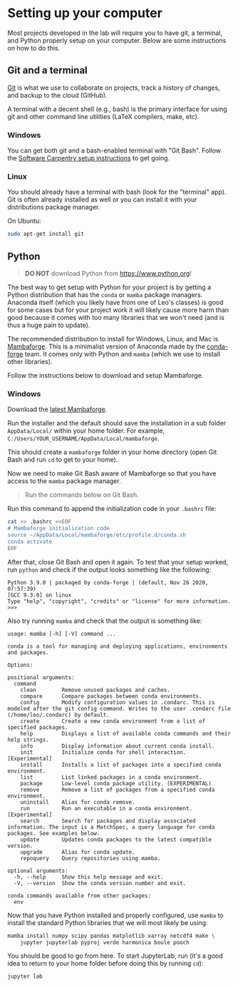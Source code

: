 # Setting up your computer

Most projects developed in the lab will require you to have 
git, a terminal, and Python properly setup on your computer.
Below are some instructions on how to do this.

## Git and a terminal

[Git](https://git-scm.com/) is what we use to collaborate on 
projects, track a history of changes, and backup to the cloud
(GitHub). 

A terminal with a decent shell (e.g., bash) is the primary
interface for using git and other command line utilities
(LaTeX compilers, make, etc).

### Windows

You can get both git and a bash-enabled terminal with "Git Bash".
Follow the [Software Carpentry setup instructions](https://carpentries.github.io/workshop-template/#shell)
to get going.

### Linux

You should already have a terminal with bash (look for the "terminal" app).
Git is often already installed as well or you can install it with
your distributions package manager.

On Ubuntu:

```bash
sudo apt-get install git
```

## Python

> **DO NOT** download Python from https://www.python.org!

The best way to get setup with Python for your project is 
by getting a Python distribution that has the `conda` or `mamba`
package managers. Anaconda itself (which you likely have from
one of Leo's classes) is good for some cases but for your 
project work it will likely cause more harm than good because
it comes with too many libraries that we won't need (and is thus 
a huge pain to update).

The recommended distribution to install for Windows, Linux, and Mac 
is [Mambaforge](https://github.com/conda-forge/miniforge#mambaforge).
This is a minimalist version of Anaconda made by the 
[conda-forge](https://conda-forge.org/) team. It comes only with Python
and `mamba` (which we use to install other libraries).

Follow the instructions below to download and setup Mambaforge.

### Windows

Download the [latest Mambaforge](https://github.com/conda-forge/miniforge/releases/latest/download/Mambaforge-Windows-x86_64.exe).

Run the installer and the default should save the installation in a sub folder `AppData/Local/` within your home folder.
For example,  `C:/Users/YOUR_USERNAME/AppData/Local/mambaforge`. 

This should create a `mambaforge` folder in your home directory
(open Git Bash and run `cd` to get to your home).

Now we need to make Git Bash aware of Mambaforge so that
you have access to the `mamba` package manager.

> Run the commands below on Git Bash.

Run this command to append the initialization code in your
`.bashrc` file:

```bash
cat >> .bashrc <<EOF 
# Mambaforge initialization code
source ~/AppData/Local/mambaforge/etc/profile.d/conda.sh
conda activate
EOF
```

After that, close Git Bash and open it again. 
To test that your setup worked, run `python` and 
check if the output looks something like the following:

```
Python 3.9.0 | packaged by conda-forge | (default, Nov 26 2020, 07:57:39) 
[GCC 9.3.0] on linux
Type "help", "copyright", "credits" or "license" for more information.
>>> 
```

Also try running `mamba` and check that the output is something like:

```
usage: mamba [-h] [-V] command ...

conda is a tool for managing and deploying applications, environments and packages.

Options:

positional arguments:
  command
    clean        Remove unused packages and caches.
    compare      Compare packages between conda environments.
    config       Modify configuration values in .condarc. This is modeled after the git config command. Writes to the user .condarc file (/home/leo/.condarc) by default.
    create       Create a new conda environment from a list of specified packages.
    help         Displays a list of available conda commands and their help strings.
    info         Display information about current conda install.
    init         Initialize conda for shell interaction. [Experimental]
    install      Installs a list of packages into a specified conda environment.
    list         List linked packages in a conda environment.
    package      Low-level conda package utility. (EXPERIMENTAL)
    remove       Remove a list of packages from a specified conda environment.
    uninstall    Alias for conda remove.
    run          Run an executable in a conda environment. [Experimental]
    search       Search for packages and display associated information. The input is a MatchSpec, a query language for conda packages. See examples below.
    update       Updates conda packages to the latest compatible version.
    upgrade      Alias for conda update.
    repoquery    Query repositories using mamba.

optional arguments:
  -h, --help     Show this help message and exit.
  -V, --version  Show the conda version number and exit.

conda commands available from other packages:
  env
```

Now that you have Python installed and properly configured,
use `mamba` to install the standard Python libraries that
we will most likely be using:

```bash
mamba install numpy scipy pandas matplotlib xarray netcdf4 make \
    jupyter jupyterlab pyproj verde harmonica boule pooch
```

You should be good to go from here. To start JupyterLab, run
(it's a good idea to return to your home folder before doing
this by running `cd`):

```
jupyter lab
```
